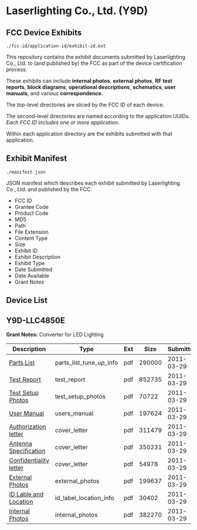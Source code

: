# Laserlighting Co., Ltd. (Y9D)
## FCC Device Exhibits

```
./fcc-id/application-id/exhibit-id.ext
```

This repository contains the exhibit documents submitted by Laserlighting Co., Ltd. to (and published by) the FCC as part of the device certification process.

These exhibits can include **internal photos**, **external photos**, **RF test reports**, **block diagrams**, **operational descriptions**, **schematics**, **user manuals**, and various **correspondence**.

The top-level directories are sliced by the FCC ID of each device.

The second-level directories are named according to the application UUIDs. *Each FCC ID includes one or more application.*

Within each application directory are the exhibits submitted with that application. 

## Exhibit Manifest

```
./manifest.json
```

JSON manifest which describes each exhibit submitted by Laserlighting Co., Ltd. and published by the FCC.

- FCC ID
- Grantee Code
- Product Code
- MD5
- Path
- File Extension
- Content Type
- Size
- Exhibit ID
- Exhibit Description
- Exhibit Type
- Date Submitted
- Date Available
- Grant Notes

## Device List
## Y9D-LLC4850E
**Grant Notes:** Converter for LED Lighting

| Description | Type | Ext | Size | Submitted | Available |
| ----------- | ---- | --- | ---- | --------- | --------- |
| [Parts List](Y9D-LLC4850E/d9c3da268cce2fe46d4ff9e6131952c4/1439217.pdf) | parts_list_tune_up_info | pdf | 290000 | 2011-03-29 | 2011-03-29 |
| [Test Report](Y9D-LLC4850E/d9c3da268cce2fe46d4ff9e6131952c4/1439218.pdf) | test_report | pdf | 852735 | 2011-03-29 | 2011-03-29 |
| [Test Setup Photos](Y9D-LLC4850E/d9c3da268cce2fe46d4ff9e6131952c4/1439219.pdf) | test_setup_photos | pdf | 70722 | 2011-03-29 | 2011-03-29 |
| [User Manual](Y9D-LLC4850E/d9c3da268cce2fe46d4ff9e6131952c4/1439220.pdf) | users_manual | pdf | 197624 | 2011-03-29 | 2011-03-29 |
| [Authorization letter](Y9D-LLC4850E/d9c3da268cce2fe46d4ff9e6131952c4/1439211.pdf) | cover_letter | pdf | 311479 | 2011-03-29 | 2011-03-29 |
| [Antenna Specification](Y9D-LLC4850E/d9c3da268cce2fe46d4ff9e6131952c4/1439212.pdf) | cover_letter | pdf | 350231 | 2011-03-29 | 2011-03-29 |
| [Confidentiality letter](Y9D-LLC4850E/d9c3da268cce2fe46d4ff9e6131952c4/1439213.pdf) | cover_letter | pdf | 54978 | 2011-03-29 | 2011-03-29 |
| [External Photos](Y9D-LLC4850E/d9c3da268cce2fe46d4ff9e6131952c4/1439214.pdf) | external_photos | pdf | 199637 | 2011-03-29 | 2011-03-29 |
| [ID Lable and Location](Y9D-LLC4850E/d9c3da268cce2fe46d4ff9e6131952c4/1439215.pdf) | id_label_location_info | pdf | 30402 | 2011-03-29 | 2011-03-29 |
| [Internal Photos](Y9D-LLC4850E/d9c3da268cce2fe46d4ff9e6131952c4/1439216.pdf) | internal_photos | pdf | 382270 | 2011-03-29 | 2011-03-29 |
